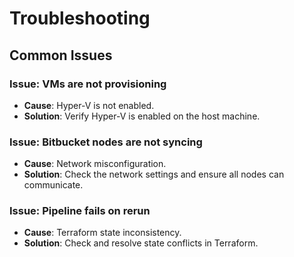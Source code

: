 # Troubleshooting

## Common Issues
### Issue: VMs are not provisioning
- **Cause**: Hyper-V is not enabled.
- **Solution**: Verify Hyper-V is enabled on the host machine.

### Issue: Bitbucket nodes are not syncing
- **Cause**: Network misconfiguration.
- **Solution**: Check the network settings and ensure all nodes can communicate.

### Issue: Pipeline fails on rerun
- **Cause**: Terraform state inconsistency.
- **Solution**: Check and resolve state conflicts in Terraform.